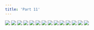 ```yaml
---
title: 'Part 11'
---
```


![](shell95.jpg)
![](shell96.jpg)
![](shell97.jpg)
![](shell98.jpg)
![](shell99.jpg)
![](shell100.jpg)
![](shell101.jpg)
![](shell102.jpg)
![](shell103.jpg)
![](shell104.jpg)
![](shell105.jpg)
![](shell106.jpg)
![](shell107.jpg)
![](shell108.jpg)